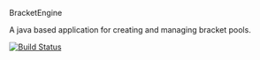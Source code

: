 BracketEngine

A java based application for creating and managing bracket pools.

[![Build Status](https://travis-ci.org/kielpedia/BracketEngine.svg?branch=develop)](https://travis-ci.org/kielpedia/BracketEngine)

